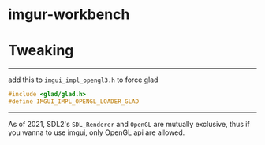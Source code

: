 # imgur-workbench


# Tweaking

---

add this to `imgui_impl_opengl3.h` to force glad
```cpp
#include <glad/glad.h>
#define IMGUI_IMPL_OPENGL_LOADER_GLAD
```
---
As of 2021, SDL2's `SDL_Renderer` and `OpenGL` are mutually exclusive, thus if you wanna to use imgui, only OpenGL api are allowed.
